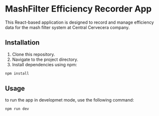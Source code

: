 # MashFilter Efficiency Recorder App

This React-based application is designed to record and manage efficiency data for the mash filter system at Central Cervecera company.

## Installation

1. Clone this repository.
2. Navigate to the project directory.
3. Install dependencies using npm:

````bash
npm install

````

## Usage
to run the app in developmet mode, use the following command:

````bash
npm run dev

````




